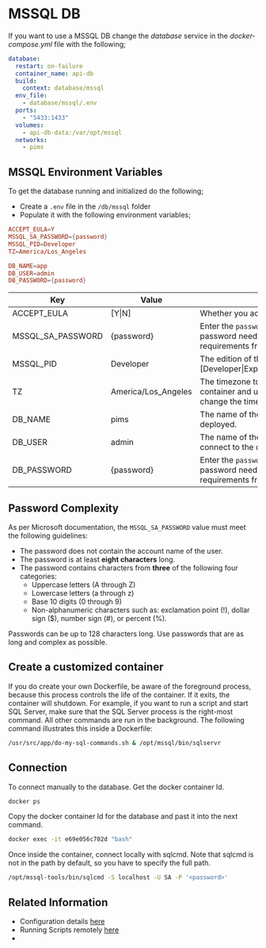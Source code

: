 # MSSQL DB

If you want to use a MSSQL DB change the _database_ service in the _docker-compose.yml_ file with the following;

```yaml
database:
  restart: on-failure
  container_name: api-db
  build:
    context: database/mssql
  env_file:
    - database/mssql/.env
  ports:
    - "5433:1433"
  volumes:
    - api-db-data:/var/opt/mssql
  networks:
    - pims
```

## MSSQL Environment Variables

To get the database running and initialized do the following;

- Create a `.env` file in the `/db/mssql` folder
- Populate it with the following environment variables;

```conf
ACCEPT_EULA=Y
MSSQL_SA_PASSWORD={password}
MSSQL_PID=Developer
TZ=America/Los_Angeles

DB_NAME=app
DB_USER=admin
DB_PASSWORD={password}
```

| Key               | Value               | Description                                                                                                                                         |
| ----------------- | ------------------- | --------------------------------------------------------------------------------------------------------------------------------------------------- |
| ACCEPT_EULA       | [Y\|N]              | Whether you accept the license agreement.                                                                                                           |
| MSSQL_SA_PASSWORD | {password}          | Enter the `password` you want to secure the DB with. This password needs to be complex enough to match the requirements from Microsoft (see below). |
| MSSQL_PID         | Developer           | The edition of the database to install [Developer\|Express\|Standard\|Enterprise\|EnterpriseCore].                                                  |
| TZ                | America/Los_Angeles | The timezone to run the database in. Bash into your container and use the command `tzselect` to manually change the timezone.                       |
| DB_NAME           | pims                | The name of the database to create when the pod is deployed.                                                                                        |
| DB_USER           | admin               | The name of the user account that pims will use to connect to the database instead of the 'sa'.                                                     |
| DB_PASSWORD       | {password}          | Enter the `password` you want to secure the DB with. This password needs to be complex enough to match the requirements from Microsoft (see below). |

## Password Complexity

As per Microsoft documentation, the `MSSQL_SA_PASSWORD` value must meet the following guidelines:

- The password does not contain the account name of the user.
- The password is at least **eight characters** long.
- The password contains characters from **three** of the following four categories:
  - Uppercase letters (A through Z)
  - Lowercase letters (a through z)
  - Base 10 digits (0 through 9)
  - Non-alphanumeric characters such as: exclamation point (!), dollar sign (\$), number sign (#), or percent (%).

Passwords can be up to 128 characters long. Use passwords that are as long and complex as possible.

## Create a customized container

If you do create your own Dockerfile, be aware of the foreground process, because this process controls the life of the container. If it exits, the container will shutdown. For example, if you want to run a script and start SQL Server, make sure that the SQL Server process is the right-most command. All other commands are run in the background. The following command illustrates this inside a Dockerfile:

```bash
/usr/src/app/do-my-sql-commands.sh & /opt/mssql/bin/sqlservr
```

## Connection

To connect manually to the database. Get the docker container Id.

```bash
docker ps
```

Copy the docker container Id for the database and past it into the next command.

```bash
docker exec -it e69e056c702d "bash"
```

Once inside the container, connect locally with sqlcmd. Note that sqlcmd is not in the path by default, so you have to specify the full path.

```bash
/opt/mssql-tools/bin/sqlcmd -S localhost -U SA -P '<password>'
```

## Related Information

- Configuration details [here](https://docs.microsoft.com/en-us/sql/linux/sql-server-linux-configure-docker?view=sql-server-ver15)
- Running Scripts remotely [here](https://portworx.com/run-ha-sql-server-red-hat-openshift/)
-

